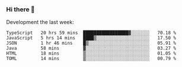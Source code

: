 ### Hi there 👋

Development the last week:
<!--START_SECTION:waka-->

```text
TypeScript   20 hrs 59 mins  █████████████████▓░░░░░░░   70.18 %
JavaScript   5 hrs 14 mins   ████▒░░░░░░░░░░░░░░░░░░░░   17.50 %
JSON         1 hr 46 mins    █▒░░░░░░░░░░░░░░░░░░░░░░░   05.91 %
Java         58 mins         ▓░░░░░░░░░░░░░░░░░░░░░░░░   03.27 %
HTML         18 mins         ▒░░░░░░░░░░░░░░░░░░░░░░░░   01.05 %
TOML         14 mins         ▒░░░░░░░░░░░░░░░░░░░░░░░░   00.79 %
```

<!--END_SECTION:waka-->

<!--
**JASONPANGGO/jasonpanggo** is a ✨ _special_ ✨ repository because its `README.md` (this file) appears on your GitHub profile.

Here are some ideas to get you started:

- 🔭 I’m currently working on ...
- 🌱 I’m currently learning ...
- 👯 I’m looking to collaborate on ...
- 🤔 I’m looking for help with ...
- 💬 Ask me about ...
- 📫 How to reach me: ...
- 😄 Pronouns: ...
- ⚡ Fun fact: ...
-->
